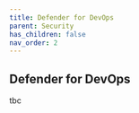 ```yaml
---
title: Defender for DevOps
parent: Security
has_children: false
nav_order: 2
---
```


## Defender for DevOps

tbc